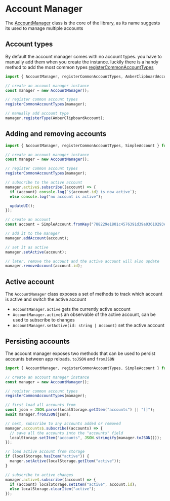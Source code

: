 # Account Manager

The [AccountManager](https://hzrd149.github.io/applesauce/typedoc/classes/applesauce-accounts.AccountManager.html) class is the core of the library, as its name suggests its used to manage multiple accounts

## Account types

By default the account manager comes with no account types. you have to manually add them when you create the instance. luckily there is a handy method to add the most common types [registerCommonAccountTypes](https://hzrd149.github.io/applesauce/typedoc/classes/applesauce-accounts.registerCommonAccountTypes.html)

```ts
import { AccountManager, registerCommonAccountTypes, AmberClipboardAccount } from "applesauce-accounts";

// create an account manager instance
const manager = new AccountManager();

// register common account types
registerCommonAccountTypes(manager);

// manually add account type
manager.registerType(AmberClipboardAccount);
```

## Adding and removing accounts

```ts
import { AccountManager, registerCommonAccountTypes, SimpleAccount } from "applesauce-accounts";

// create an account manager instance
const manager = new AccountManager();

// register common account types
registerCommonAccountTypes(manager);

// subscribe to the active account
manager.active$.subscribe((account) => {
  if (account) console.log(`${account.id} is now active`);
  else console.log("no account is active");

  updateUI();
});

// create an account
const account = SimpleAccount.fromKey("788229e1801c4576391d39a03610293ea7e6645c9d39aca54c62fc6d71cbc385");

// add it to the manager
manager.addAccount(account);

// set it as active
manager.setActive(account);

// later, remove the account and the active account will also update
manager.removeAccount(account.id);
```

## Active account

The `AccountManager` class exposes a set of methods to track which account is active and switch the active account

- `AccountManager.active` gets the currently active account
- `AccountManager.active$` an observable of the active account, can be used to subscribe to changes
- `AccountManager.setActive(id: string | Account)` set the active account

## Persisting accounts

The account manager exposes two methods that can be used to persist accounts between app reloads. `toJSON` and `fromJSON`

```ts
import { AccountManager, registerCommonAccountTypes, SimpleAccount } from "applesauce-accounts";

// create an account manager instance
const manager = new AccountManager();

// register common account types
registerCommonAccountTypes(manager);

// first load all accounts from
const json = JSON.parse(localStorage.getItem("accounts") || "[]");
await manager.fromJSON(json);

// next, subscribe to any accounts added or removed
manager.accounts$.subscribe((accounts) => {
  // save all the accounts into the "accounts" field
  localStorage.setItem("accounts", JSON.stringify(manager.toJSON()));
});

// load active account from storage
if (localStorage.hasItem("active")) {
  manger.setActive(localStorage.getItem("active"));
}

// subscribe to active changes
manager.active$.subscribe((account) => {
  if (account) localStorage.setItem("active", account.id);
  else localStorage.clearItem("active");
});
```
